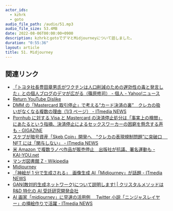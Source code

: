 ```yaml
---
actor_ids:
  - kzhrk
  - goto
audio_file_path: /audio/51.mp3
audio_file_size: 53.4MB
date: 2022-08-06T00:00:00+0900
description: kzhrkとgotoでデマとMidjourneyについて話しました。
duration: "0:55:36"
layout: article
title: 51. Midjourney
---
```


<!-- prettier-ignore-start -->

## 関連リンク

- [「トヨタ社長豊田章男氏がワクチンは人口削減のための遅効性の毒と発言した」との個人ブログのデマが広がる（篠原修司） - 個人 - Yahoo!ニュース](https://news.yahoo.co.jp/byline/shinoharashuji/20220802-00308529)
- [Return YouTube Dislike](https://returnyoutubedislike.com/)
- [DMM の「Mastercard 取引停止」で考える“カード決済の裏”　クレカの扱いがなくなる複数の理由（1/3 ページ） - ITmedia NEWS](https://www.itmedia.co.jp/news/articles/2208/03/news116.html)
- [Pornhub に対する Visa と Mastercard の決済停止処分は「事実上の検閲」にあたるという指摘、決済停止によるセックスワーカーの困窮を懸念する声も - GIGAZINE](https://gigazine.net/news/20201216-pornhub-mastercard-visa-censorship/)
- [スケブが暗号資産「Skeb Coin」開発へ　“クレカの表現規制問題”に突破口　 NFT には「関与しない」 - ITmedia NEWS](https://www.itmedia.co.jp/news/articles/2206/10/news182.html)
- [米 Amazon で複数ラノベ作品が販売停止　出版社が抗議、署名運動も - KAI-YOU.net](https://kai-you.net/article/76553)
- [マンガ図書館 Z - Wikipedia](https://ja.wikipedia.org/wiki/%E3%83%9E%E3%83%B3%E3%82%AC%E5%9B%B3%E6%9B%B8%E9%A4%A8Z)
- [Midjourney](https://www.midjourney.com/)
- [「神絵が 1 分で生成される」　画像生成 AI「Midjourney」が話題 - ITmedia NEWS](https://www.itmedia.co.jp/news/articles/2208/02/news124.html)
- [GAN(敵対的生成ネットワーク)について説明します! | クリスタルメソッドは R&D 特化の AI 受託研究開発会社](https://crystal-method.com/topics/gan/)
- [AI 画家「midjourney」に早速の活用例　 Twitter 小説「ニンジャスレイヤー」の挿絵作りで活躍 - ITmedia NEWS](https://www.itmedia.co.jp/news/articles/2208/05/news103.html)
<!-- prettier-ignore-end -->

